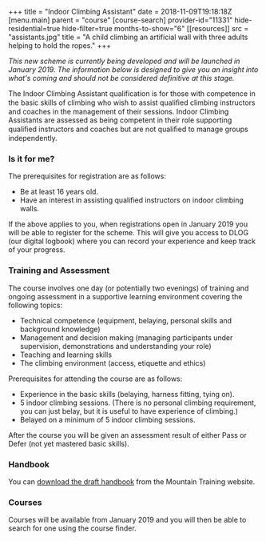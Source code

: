 +++
title = "Indoor Climbing Assistant"
date = 2018-11-09T19:18:18Z
[menu.main]
  parent = "course"
[course-search]
  provider-id="11331"
  hide-residential=true
  hide-filter=true
  months-to-show="6"
[[resources]]
  src = "assistants.jpg"
  title = "A child climbing an artificial wall with three adults helping to hold the ropes."
+++

*This new scheme is currently being developed and will be launched in January 2019.  The information below is designed to give you an insight into what's coming and should not be considered definitive at this stage.*

The Indoor Climbing Assistant qualification is for those with competence in the basic skills of climbing who wish to assist qualiﬁed climbing instructors and coaches in the management of their sessions. Indoor Climbing Assistants are assessed as being competent in their role supporting qualiﬁed instructors and coaches but are not qualiﬁed to manage groups independently.

### Is it for me?

The prerequisites for registration are as follows:

* Be at least 16 years old.
* Have an interest in assisting qualified instructors on indoor climbing walls.

If the above applies to you, when registrations open in January 2019 you will be able to register for the scheme. This will give you access to DLOG (our digital logbook) where you can record your experience and keep track of your progress.

### Training and Assessment

The course involves one day (or potentially two evenings) of training and ongoing assessment in a supportive learning environment covering the following topics:

* Technical competence (equipment, belaying, personal skills and background knowledge)
* Management and decision making (managing participants under supervision, demonstrations and understanding your role)
* Teaching and learning skills
* The climbing environment (access, etiquette and ethics)

Prerequisites for attending the course are as follows:

* Experience in the basic skills (belaying, harness fitting, tying on).
* 5 indoor climbing sessions. (There is no personal climbing requirement, you can just belay, but it is useful to have experience of climbing.)
* Belayed on a minimum of 5 indoor climbing sessions.

After the course you will be given an assessment result of either Pass or Defer (not yet mastered basic skills).

### Handbook

You can [download the draft handbook](http://www.mountain-training.org/download.aspx?f=1442) from the Mountain Training website.

### Courses

Courses will be available from January 2019 and you will then be able to search for one using the course finder.